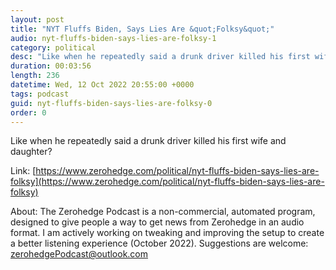 ```yaml
---
layout: post
title: "NYT Fluffs Biden, Says Lies Are &quot;Folksy&quot;"
audio: nyt-fluffs-biden-says-lies-are-folksy-1
category: political
desc: "Like when he repeatedly said a drunk driver killed his first wife and daughter?"
duration: 00:03:56
length: 236
datetime: Wed, 12 Oct 2022 20:55:00 +0000
tags: podcast
guid: nyt-fluffs-biden-says-lies-are-folksy-0
order: 0
---
```

Like when he repeatedly said a drunk driver killed his first wife and daughter?

Link: [https://www.zerohedge.com/political/nyt-fluffs-biden-says-lies-are-folksy](https://www.zerohedge.com/political/nyt-fluffs-biden-says-lies-are-folksy)

About: The Zerohedge Podcast is a non-commercial, automated program, designed to give people a way to get news from Zerohedge in an audio format.  I am actively working on tweaking and improving the setup to create a better listening experience (October 2022).  Suggestions are welcome: [zerohedgePodcast@outlook.com](mailto:zerohedgePodcast@outlook.com)